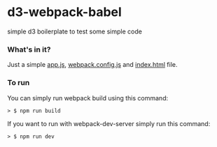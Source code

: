 # d3-webpack-babel

simple d3 boilerplate to test some simple code

### What's in it?
Just a simple [app.js](./index.jsx), [webpack.config.js](./webpack.config.js) and [index.html](./public/index.html) file.

### To run

You can simply run webpack build using this command:

```
> $ npm run build
```

If you want to run with webpack-dev-server simply run this command:

```
> $ npm run dev
```
